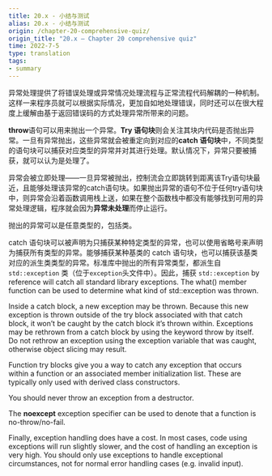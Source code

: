 ```yaml
---
title: 20.x - 小结与测试
alias: 20.x - 小结与测试
origin: /chapter-20-comprehensive-quiz/
origin_title: "20.x — Chapter 20 comprehensive quiz"
time: 2022-7-5
type: translation
tags:
- summary
---
```


异常处理提供了将错误处理或异常情况处理流程与正常流程代码解耦的一种机制。这样一来程序员就可以根据实际情况，更加自如地处理错误，同时还可以在很大程度上缓解由基于返回错误码的方式处理异常所带来的问题。

**throw**语句可以用来抛出一个异常。**Try 语句块**则会关注其块内代码是否抛出异常。一旦有异常抛出，这些异常就会被重定向到对应的**catch 语句块**中，不同类型的语句块可以捕获对应类型的异常并对其进行处理。默认情况下，异常只要被捕获，就可以认为是处理了。

异常会被立即处理——一旦异常被抛出，控制流会立即跳转到距离该Try语句块最近，且能够处理该异常的catch语句块。如果抛出异常的语句不位于任何try语句块中，则异常会沿着函数调用栈上送，如果在整个函数栈中都没有能够找到可用的异常处理逻辑，程序就会因为**异常未处理**而停止运行。

抛出的异常可以是任意类型的，包括类。

catch 语句块可以被声明为只捕获某种特定类型的异常，也可以使用省略号来声明为捕获所有类型的异常。能够捕获某种基类的 catch 语句块，也可以捕获该基类对应的派生类类型的异常。标准库中抛出的所有异常类型，都派生自 `std::exception` 类（位于`exception`头文件中）。因此，捕获 `std::exception` by reference will catch all standard library exceptions. The what() member function can be used to determine what kind of std::exception was thrown.

Inside a catch block, a new exception may be thrown. Because this new exception is thrown outside of the try block associated with that catch block, it won’t be caught by the catch block it’s thrown within. Exceptions may be rethrown from a catch block by using the keyword throw by itself. Do not rethrow an exception using the exception variable that was caught, otherwise object slicing may result.

Function try blocks give you a way to catch any exception that occurs within a function or an associated member initialization list. These are typically only used with derived class constructors.

You should never throw an exception from a destructor.

The **noexcept** exception specifier can be used to denote that a function is no-throw/no-fail.

Finally, exception handling does have a cost. In most cases, code using exceptions will run slightly slower, and the cost of handling an exception is very high. You should only use exceptions to handle exceptional circumstances, not for normal error handling cases (e.g. invalid input).